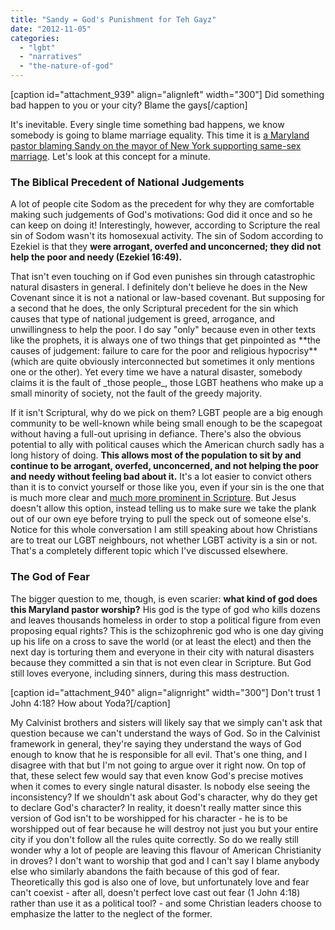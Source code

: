 ```yaml
---
title: "Sandy = God's Punishment for Teh Gayz"
date: "2012-11-05"
categories: 
  - "lgbt"
  - "narratives"
  - "the-nature-of-god"
---
```


\[caption id="attachment\_939" align="alignleft" width="300"\] Did something bad happen to you or your city? Blame the gays\[/caption\]

It's inevitable. Every single time something bad happens, we know somebody is going to blame marriage equality. This time it is [a Maryland pastor blaming Sandy on the mayor of New York supporting same-sex marriage](http://religiondispatches.org/md-pastor-says-sandy-was-gods-punishment-for-bloombergs-support-of-marriage-equality/ "MD Pastor Says Sandy Was God's Punishment for Bloomberg's Support of Marriage Equality"). Let's look at this concept for a minute.

### The Biblical Precedent of National Judgements

A lot of people cite Sodom as the precedent for why they are comfortable making such judgements of God's motivations: God did it once and so he can keep on doing it! Interestingly, however, according to Scripture the real sin of Sodom wasn't its homosexual activity. The sin of Sodom according to Ezekiel is that they **were arrogant, overfed and unconcerned; they did not help the poor and needy (Ezekiel 16:49).** 

<!--more-->That isn't even touching on if God even punishes sin through catastrophic natural disasters in general. I definitely don't believe he does in the New Covenant since it is not a national or law-based covenant. But supposing for a second that he does, the only Scriptural precedent for the sin which causes that type of national judgement is greed, arrogance, and unwillingness to help the poor. I do say "only" because even in other texts like the prophets, it is always one of two things that get pinpointed as **the causes of judgement: failure to care for the poor and religious hypocrisy** (which are quite obviously interconnected but sometimes it only mentions one or the other). Yet every time we have a natural disaster, somebody claims it is the fault of _those people_, those LGBT heathens who make up a small minority of society, not the fault of the greedy majority.

If it isn't Scriptural, why do we pick on them? LGBT people are a big enough community to be well-known while being small enough to be the scapegoat without having a full-out uprising in defiance. There's also the obvious potential to ally with political causes which the American church sadly has a long history of doing. **This allows most of the population to sit by and continue to be arrogant, overfed, unconcerned, and not helping the poor and needy without feeling bad about it.** It's a lot easier to convict others than it is to convict yourself or those like you, even if your sin is the one that is much more clear and [much more prominent in Scripture](http://anabaptistredux.com/perspective-on-the-homosexuality-debate/ "Perspective on the Homosexuality Debate"). But Jesus doesn't allow this option, instead telling us to make sure we take the plank out of our own eye before trying to pull the speck out of someone else's. Notice for this whole conversation I am still speaking about how Christians are to treat our LGBT neighbours, not whether LGBT activity is a sin or not. That's a completely different topic which I've discussed elsewhere.

### The God of Fear

The bigger question to me, though, is even scarier: **what kind of god does this Maryland pastor worship?** His god is the type of god who kills dozens and leaves thousands homeless in order to stop a political figure from even proposing equal rights? This is the schizophrenic god who is one day giving up his life on a cross to save the world (or at least the elect) and then the next day is torturing them and everyone in their city with natural disasters because they committed a sin that is not even clear in Scripture. But God still loves everyone, including sinners, during this mass destruction.

\[caption id="attachment\_940" align="alignright" width="300"\] Don't trust 1 John 4:18? How about Yoda?\[/caption\]

My Calvinist brothers and sisters will likely say that we simply can't ask that question because we can't understand the ways of God. So in the Calvinist framework in general, they're saying they understand the ways of God enough to know that he is responsible for all evil. That's one thing, and I disagree with that but I'm not going to argue over it right now. On top of that, these select few would say that even know God's precise motives when it comes to every single natural disaster. Is nobody else seeing the inconsistency? If we shouldn't ask about God's character, why do they get to declare God's character? In reality, it doesn't really matter since this version of God isn't to be worshipped for his character - he is to be worshipped out of fear because he will destroy not just you but your entire city if you don't follow all the rules quite correctly. So do we really still wonder why a lot of people are leaving this flavour of American Christianity in droves? I don't want to worship that god and I can't say I blame anybody else who similarly abandons the faith because of this god of fear. Theoretically this god is also one of love, but unfortunately love and fear can't coexist - after all, doesn't perfect love cast out fear (1 John 4:18) rather than use it as a political tool? - and some Christian leaders choose to emphasize the latter to the neglect of the former.
